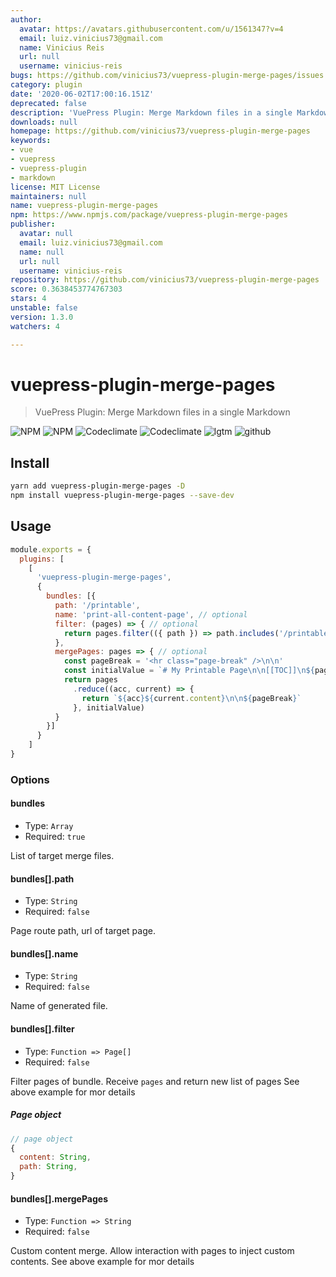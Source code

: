 ```yaml
---
author:
  avatar: https://avatars.githubusercontent.com/u/1561347?v=4
  email: luiz.vinicius73@gmail.com
  name: Vinicius Reis
  url: null
  username: vinicius-reis
bugs: https://github.com/vinicius73/vuepress-plugin-merge-pages/issues
category: plugin
date: '2020-06-02T17:00:16.151Z'
deprecated: false
description: 'VuePress Plugin: Merge Markdown files in a single Markdown'
downloads: null
homepage: https://github.com/vinicius73/vuepress-plugin-merge-pages
keywords:
- vue
- vuepress
- vuepress-plugin
- markdown
license: MIT License
maintainers: null
name: vuepress-plugin-merge-pages
npm: https://www.npmjs.com/package/vuepress-plugin-merge-pages
publisher:
  avatar: null
  email: luiz.vinicius73@gmail.com
  name: null
  url: null
  username: vinicius-reis
repository: https://github.com/vinicius73/vuepress-plugin-merge-pages
score: 0.3638453774767303
stars: 4
unstable: false
version: 1.3.0
watchers: 4

---
```


# vuepress-plugin-merge-pages

> VuePress Plugin: Merge Markdown files in a single Markdown

![NPM](https://flat.badgen.net/npm/v/vuepress-plugin-merge-pages?icon=npm)
![NPM](https://flat.badgen.net/npm/dm/vuepress-plugin-merge-pages?icon=npm)
![Codeclimate](https://flat.badgen.net/codeclimate/maintainability/vinicius73/vuepress-plugin-merge-pages?icon=codeclimate)
![Codeclimate](https://flat.badgen.net/codeclimate/coverage/vinicius73/vuepress-plugin-merge-pages?icon=codeclimate)
![lgtm](https://flat.badgen.net/lgtm/grade/g/vinicius73/vuepress-plugin-merge-pages?icon=lgtm)
![github](https://flat.badgen.net/github/status/vinicius73/vuepress-plugin-merge-pages?icon=github)


## Install

```bash
yarn add vuepress-plugin-merge-pages -D
npm install vuepress-plugin-merge-pages --save-dev
```

## Usage

```js
module.exports = {
  plugins: [
    [
      'vuepress-plugin-merge-pages',
      {
        bundles: [{
          path: '/printable',
          name: 'print-all-content-page', // optional
          filter: (pages) => { // optional
            return pages.filter(({ path }) => path.includes('/printable-page/'))
          },
          mergePages: pages => { // optional
            const pageBreak = '<hr class="page-break" />\n\n'
            const initialValue = `# My Printable Page\n\n[[TOC]]\n${pageBreak}`
            return pages
              .reduce((acc, current) => {
                return `${acc}${current.content}\n\n${pageBreak}`
              }, initialValue)
          }
        }]
      }
    ]
}
```

### Options

#### bundles

- Type: `Array`
- Required: `true`

List of target merge files.

#### bundles[].path

- Type: `String`
- Required: `false`

Page route path, url of target page.

#### bundles[].name

- Type: `String`
- Required: `false`

Name of generated file.

#### bundles[].filter

- Type: `Function => Page[]`
- Required: `false`

Filter pages of bundle. Receive `pages` and return new list of pages
See above example for mor details

##### Page object

```js
// page object
{
  content: String,
  path: String,
}
```

#### bundles[].mergePages

- Type: `Function => String`
- Required: `false`

Custom content merge. Allow interaction with pages to inject custom contents.
See above example for mor details
